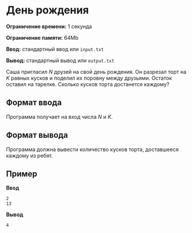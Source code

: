 # День рождения

**Ограничение времени:** 1 секунда

**Ограничение памяти:** 64Mb

**Ввод:** стандартный ввод или `input.txt`

**Вывод:** стандартный вывод или `output.txt`

Саша пригласил *N* друзей на свой день рождения. Он разрезал торт на *K* равных кусков и поделил их поровну между друзьями. Остаток оставил на тарелке. Сколько кусков торта достанется каждому?

## Формат ввода

Программа получает на вход числа *N* и *K*.

## Формат вывода

Программа должна вывести количество кусков торта, доставшееся каждому из ребят.

## Пример

**Ввод**
```
2
13
```

**Вывод**
```
4